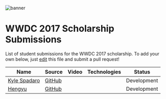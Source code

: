 ![banner](http://i.imgur.com/uZApJ4H.png)

# WWDC 2017 Scholarship Submissions

List of student submissions for the WWDC 2017 scholarship.
To add your own below, just [edit](https://github.com/wwdc/2017/edit/master/README.md) this file and submit a pull request!

<!-- PLEASE READ! -->
<!-- Insert your name below in alphabetical order by first name. -->
<!-- Please only submit the playgrounds that you submitted for WWDC2017. -->
<!-- Watch out for columns, you must have 5 pipes or else the gh-pages won't like it. -->
<!-- Technologies should contain 2 MAX. -->
|Name|Source|Video|Technologies|Status|
|----|------|-----|------------|------|
|[Kyle Spadaro](https://twitter.com/kylespadaro)|[GitHub](https://github.com/kylespadaro/MinimIzed-2048)| | |Development|
|[Hengyu](https://twitter.com/hengyuy)|[GitHub](https://github.com/hengyu/Mother)| | |Development|

